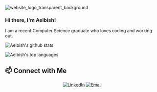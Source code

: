 ![website_logo_transparent_background](https://user-images.githubusercontent.com/49761123/127601268-c075cc91-3f01-4de0-9f4c-64563ecec4e5.png)

### Hi there, I'm Aelbish!
I am a recent Computer Science graduate who loves coding and working out.<br>

![Aelbish's github stats](https://github-readme-stats.vercel.app/api?username=Aelbish&show_icons=true&theme=dark)

![Aelbish's top languages](https://github-readme-stats.vercel.app/api/top-langs/?username=Aelbish&show_icons=true&theme=dark)

## 📫 Connect with Me
<p align="center">
<!-- <a href="https://www.adityavsingh.com/"><img alt="Website" src="https://img.shields.io/badge/Website-www.adityavsingh.com-blue?style=flat-square&logo=google-chrome"></a> -->
<a href="https://www.linkedin.com/in/aelbish/"><img alt="LinkedIn" src="https://img.shields.io/badge/LinkedIn-Aelbish%20Shrestha-blue?style=flat-square&logo=linkedin"></a>
<a href="mailto:aelbish@gmail.com"><img alt="Email" src="https://img.shields.io/badge/Email-aelbish@gmail.com-blue?style=flat-square&logo=gmail"></a>
</p>
